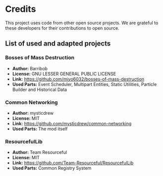 # Credits

This project uses code from other open source projects. We are grateful to these developers for their contributions to open source.

## List of used and adapted projects

### Bosses of Mass Destruction

- **Author:** Barribob
- **License:** GNU LESSER GENERAL PUBLIC LICENSE
- **Link:** https://github.com/miyo6032/bosses-of-mass-destruction
- **Used Parts:** Event Scheduler, Multipart Entities, Static Utilities, Particle Builder and Historical Data

### Common Networking

- **Author:** mysticdrew
- **License:** MIT
- **Link:** https://github.com/mysticdrew/common-networking
- **Used Parts:** The mod itself

### ResourcefulLib

- **Author:** Team Resourceful
- **License:** MIT
- **Link:** https://github.com/Team-Resourceful/ResourcefulLib
- **Used Parts:** Common Registry System